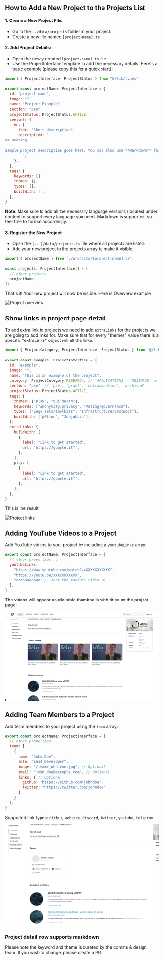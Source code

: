 ## How to Add a New Project to the Projects List

#### 1. Create a New Project File:

- Go to the `../data/projects` folder in your project.
- Create a new file named `[project-name].ts`

#### 2. Add Project Details:

- Open the newly created `[project-name].ts` file.
- Use the ProjectInterface template to add the necessary details. Here's a basic example (please copy this for a quick start):

```js
import { ProjectInterface, ProjectStatus } from "@/lib/types"

export const projectName: ProjectInterface = {
  id: "project-name",
  image: "",
  name: "Project Example",
  section: "pse",
  projectStatus: ProjectStatus.ACTIVE,
  content: {
    en: {
      tldr: "Short description",
      description: `
## Heading

Sample project description goes here. You can also use **Markdown** for formatting.
        `,
    },
  },
  tags: {
    keywords: [],
    themes: [],
    types: [],
    builtWith: [],
  },
}
```

**Note**: Make sure to add all the necessary language versions (locales) under content to support every language you need. Markdown is supported, so feel free to format accordingly.

#### 3. Register the New Project:

- Open the `[...]/data/projects.ts` file where all projects are listed.
- Add your new project to the projects array to make it visible:

```js
import { projectName } from './projects/[project-name].ts';

const projects: ProjectInterface[] = [
  // other projects
  projectName,
];
```

That's it! Your new project will now be visible. Here is Overview example

![Project overview](/public/project/example-project-badge.jpg)

## Show links in project page detail

To add extra link to projects we need to add `extraLinks` for the projects we are going to add links for.
Make sure that for every "themes" value there is a specific "extraLinks" object will all the links.

```js
import { ProjectCategory, ProjectInterface, ProjectStatus } from '@/lib/types'

export const example: ProjectInterface = {
  id: "example",
  image: "",
  name: "This is an example of the project",
  category: ProjectCategory.RESEARCH, // 'APPLICATIONS', 'RESEARCH' or  'DEVTOOLS'
  section: "pse", // 'pse', 'grant', 'collaboration', 'archived'
  projectStatus: ProjectStatus.ACTIVE,
  tags: {
    themes: ["play", "buildWith"],
    keywords: ["Anonymity/privacy", "Voting/governance"],
    types: ["Lego sets/toolkits", "Infrastructure/protocol"],
    builtWith: ["p0tion", "JubjubLib"],
  },
  extraLinks: {
    buildWith: [
      {
        label: "Link to get started",
        url: 'https://google.it"',
      },
    ],
    play: [
      {
        label: "Link to get started",
        url: 'https://google.it"',
      },
    ],
  },
}
```

This is the result

![Project links](/public/project/example-project-detail.jpg)

## Adding YouTube Videos to a Project

Add YouTube videos to your project by including a `youtubeLinks` array:

```js
export const projectName: ProjectInterface = {
  // other properties...
  youtubeLinks: [
    "https://www.youtube.com/watch?v=XXXXXXXXXXX",
    "https://youtu.be/XXXXXXXXXXX",
    "XXXXXXXXXXX" // Just the YouTube video ID
  ],
}
```

The videos will appear as clickable thumbnails with titles on the project page:

![YouTube Videos](/public/project/example-project-video.png)

## Adding Team Members to a Project

Add team members to your project using the `team` array:

```js
export const projectName: ProjectInterface = {
  // other properties...
  team: [
    {
      name: "John Doe",
      role: "Lead Developer",
      image: "/team/john-doe.jpg", // Optional
      email: "john.doe@example.com", // Optional
      links: { // Optional
        github: "https://github.com/johndoe",
        twitter: "https://twitter.com/johndoe"
      }
    }
  ],
}
```

Supported link types: `github`, `website`, `discord`, `twitter`, `youtube`, `telegram`

![Project Team Members](/public/project/example-project-team.png)

### Project detail now supports markdown

Please note the keyword and theme is curated by the comms & design team. If you wish to change, please create a PR.

